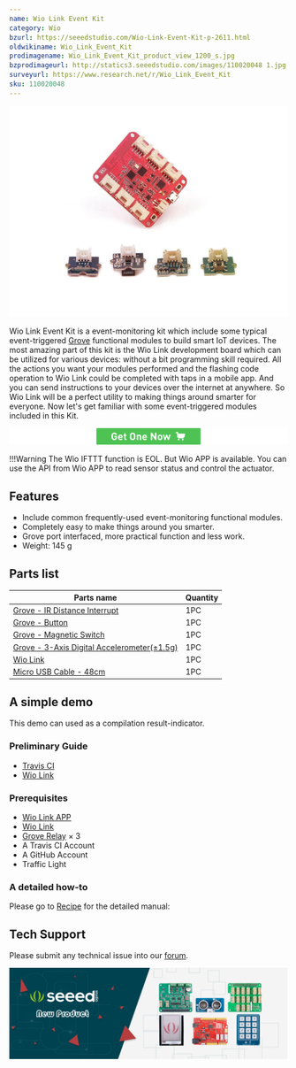 ```yaml
---
name: Wio Link Event Kit
category: Wio
bzurl: https://seeedstudio.com/Wio-Link-Event-Kit-p-2611.html
oldwikiname: Wio_Link_Event_Kit
prodimagename: Wio_Link_Event_Kit_product_view_1200_s.jpg
bzprodimageurl: http://statics3.seeedstudio.com/images/110020048 1.jpg
surveyurl: https://www.research.net/r/Wio_Link_Event_Kit
sku: 110020048
---
```


![](https://raw.githubusercontent.com/SeeedDocument/Wio_Link_Event_Kit/master/img/Wio_Link_Event_Kit_product_view_1200_s.jpg)

Wio Link Event Kit is a event-monitoring kit which include some typical event-triggered [Grove](/Grove_System) functional modules to build smart IoT devices. The most amazing part of this kit is the Wio Link development board which can be utilized for various devices: without a bit programming skill required. All the actions you want your modules performed and the flashing code operation to Wio Link could be completed with taps in a mobile app. And you can send instructions to your devices over the internet at anywhere. So Wio Link will be a perfect utility to making things around smarter for everyone. Now let's get familiar with some event-triggered modules included in this Kit.

[![](https://raw.githubusercontent.com/SeeedDocument/common/master/Get_One_Now_Banner.png)](http://www.seeedstudio.com/depot/Wio-Link-Event-Kit-p-2611.html)


!!!Warning
     The Wio IFTTT function is EOL. But Wio APP is available. You can use the API from Wio APP to read sensor status and control the actuator. 

Features
--------

-   Include common frequently-used event-monitoring functional modules.
-   Completely easy to make things around you smarter.
-   Grove port interfaced, more practical function and less work.
-   Weight: 145 g

Parts list
----------

| Parts name                                                                                               | Quantity |
|----------------------------------------------------------------------------------------------------------|----------|
| [Grove - IR Distance Interrupt](/Grove-IR_Distance_Interrupter_v1.2)                                     | 1PC     |
| [Grove - Button](/Grove-Button)                                                                          | 1PC     |
| [Grove - Magnetic Switch](/Grove-Magnetic_Switch)                                                        | 1PC     |
| [Grove - 3-Axis Digital Accelerometer(±1.5g)](/Grove-3-Axis_Digital_Accelerometer-1.5g)                  | 1PC     |
| [Wio Link](/Wio_Link)                                                                                    | 1PC     |
| [Micro USB Cable - 48cm](http://www.seeedstudio.com/depot/Micro-USB-Cable-48cm-p-1475.html?cPath=98_100) | 1PC     |

A simple demo
-------------

This demo can used as a compilation result-indicator.

### Preliminary Guide

-   [Travis CI](https://travis-ci.org/)
-   [Wio Link](/Wio_Link)

### Prerequisites

-   [Wio Link APP](https://www.kickstarter.com/projects/seeed/wio-link-3-steps-5-minutes-build-your-iot-applicat)
-   [Wio Link](/Wio_Link)
-   [Grove Relay](http://www.seeedstudio.com/depot/Grove-Relay-p-769.html?cPath=39_42) × 3
-   A Travis CI Account
-   A GitHub Account
-   Traffic Light

### A detailed how-to

Please go to [Recipe](http://www.seeedstudio.com/recipe/1068-traffic-light-indicates-travis-ci-compiled-results.html) for the detailed manual:


<!-- This Markdown file was created from http://www.seeedstudio.com/wiki/Wio_Link_Event_Kit -->

## Tech Support
Please submit any technical issue into our [forum](http://forum.seeedstudio.com/). <br /><p style="text-align:center"><a href="https://www.seeedstudio.com/act-4.html?utm_source=wiki&utm_medium=wikibanner&utm_campaign=newproducts" target="_blank"><img src="https://github.com/SeeedDocument/Wiki_Banner/raw/master/new_product.jpg" /></a></p>